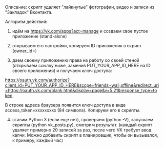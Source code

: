 Описание: скрипт удаляет "лайкнутые" фотографии, видео и записи  из "Закладок" Вконтакта.

Алгоритм действий: 

1. идём на https://vk.com/apps?act=manage и создаем свое пустое приложение (stand-alone)

2. открываем его настройки, копируем ID приложения в скрипт (owner_id=)

3. даем своему приложению права на работу со своей стеной (открываем ссылку ниже, заменив PUT_YOUR_APP_ID_HERE на ID своего приложения) и получаем ключ доступа:

https://oauth.vk.com/authorize?client_id=PUT_YOUR_APP_ID_HERE&scope=friends+wall,offline&redirect_uri=https://oauth.vk.com/blank.html&display=page&v=5.21&response_type=token

В строке адреса браузера появится ключ доступа в виде access_token=xxxxxxxxx (84 cимвола). Копируем его в скрипты.

4. ставим Python 3 (если еще нет), проверяем (python -V), запускаем скрипты (python vk_posts.py), смотрим результат.
(каждый скрипт удаляет примерно 20 записей за раз, после чего VK требует ввод капчи. Можно добавить скрипт в планировщик, чтобы он вызывался, к примеру, каждый час)
